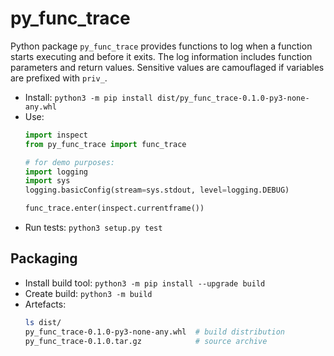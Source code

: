 # py_func_trace
Python package `py_func_trace` provides functions to log when a function
starts executing and before it exits. The log information includes
function parameters and return values. Sensitive values are camouflaged if
variables are prefixed with `priv_`.

- Install: `python3 -m pip install dist/py_func_trace-0.1.0-py3-none-any.whl`
- Use:
  ```python
  import inspect
  from py_func_trace import func_trace

  # for demo purposes:
  import logging
  import sys
  logging.basicConfig(stream=sys.stdout, level=logging.DEBUG)

  func_trace.enter(inspect.currentframe())
  ```
- Run tests: `python3 setup.py test`

## Packaging
- Install build tool: `python3 -m pip install --upgrade build`
- Create build: `python3 -m build`
- Artefacts:
  ```bash
  ls dist/
  py_func_trace-0.1.0-py3-none-any.whl  # build distribution
  py_func_trace-0.1.0.tar.gz            # source archive
  ```
